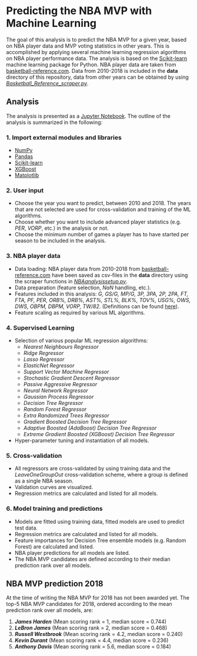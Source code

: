 # Predicting the NBA MVP with Machine Learning

The goal of this analysis is to predict the NBA MVP for a given year, based on NBA player data and MVP voting statistics in other years. This is accomplished by applying several machine learning regression algorithms on NBA player performance data. The analysis is based on the [Scikit-learn](http://scikit-learn.org) machine learning package for Python. NBA player data are taken from [basketball-reference.com](https://www.basketball-reference.com). Data from 2010-2018 is included in the **data** directory of this repository, data from other years can be obtained by using [*Basketball_Reference_scraper.py*](Basketball_Reference_scraper.py).  

## Analysis

The analysis is presented as a [Jupyter Notebook](NBA_MVP.ipynb). The outline of the analysis is summarized in the following:

### 1. Import external modules and libraries

- [NumPy](http://www.numpy.org)
- [Pandas](https://pandas.pydata.org)
- [Scikit-learn](http://scikit-learn.org)
- [XGBoost](http://xgboost.readthedocs.io/en/latest/)
- [Matplotlib](https://matplotlib.org/)

### 2. User input

- Choose the year you want to predict, between 2010 and 2018. The years that are not selected are used for cross-validation and training of the ML algorithms.
- Choose whether you want to include advanced player statistics (e.g. *PER*, *VORP*, etc.) in the analysis or not.
- Choose the minimum number of games a player has to have started per season to be included in the analysis.

### 3. NBA player data

- Data loading: NBA player data from 2010-2018 from [basketball-reference.com](https://www.basketball-reference.com) have been saved as csv-files in the **data** directory using the scraper functions in [*NBAanalysissetup.py*](NBAanalysissetup.py).
- Data preparation (feature selection, *NaN* handling, etc.).
- Features included in this analysis: *G, GS/G, MP/G, 3P, 3PA, 2P, 2PA, FT, FTA, PF, PER, ORB%, DRB%, AST%, STL%, BLK%, TOV%, USG%, OWS, DWS, OBPM, DBPM, VORP, TW/82*. (Definitions can be found [here](https://www.basketball-reference.com/about/glossary.html)).
- Feature scaling as required by various ML algorithms.

### 4. Supervised Learning

- Selection of various popular ML regression algorithms:
	- *Nearest Neighbours Regressor*
	- *Ridge Regressor*
	- *Lasso Regressor*
	- *ElasticNet Regressor*
	- *Support Vector Machine Regressor*
	- *Stochastic Gradient Descent Regressor*
	- *Passive Aggressive Regressor*
	- *Neural Network Regressor*
	- *Gaussian Process Regressor*
	- *Decision Tree Regressor*
	- *Random Forest Regressor*
	- *Extra Randomized Trees Regressor*
	- *Gradient Boosted Decision Tree Regressor*
	- *Adaptive Boosted (AdaBoost) Decision Tree Regressor*
	- *Extreme Gradient Boosted (XGBoost) Decision Tree Regressor*
- Hyper-parameter tuning and instantiation of all models.

### 5. Cross-validation 

- All regressors are cross-validated by using training data and the *LeaveOneGroupOut* cross-validation scheme, where a group is defined as a single NBA season.
- Validation curves are visualized.
- Regression metrics are calculated and listed for all models.

### 6. Model training and predictions

- Models are fitted using training data, fitted models are used to predict test data.
- Regression metrics are calculated and listed for all models.
- Feature importances for Decision Tree ensemble models (e.g. Random Forest) are calculated and listed.
- NBA player predictions for all models are listed.
- The NBA MVP candidates are defined according to their median prediction rank over all models.

## NBA MVP prediction 2018

At the time of writing the NBA MVP for 2018 has not been awarded yet. The top-5 NBA MVP candidates for 2018, ordered according to the mean prediction rank over all models, are:

1. ***James Harden*** (Mean scoring rank = 1, median score = 0.744) 
2. ***LeBron James*** (Mean scoring rank = 2, median score = 0.468) 
3. ***Russell Westbrook*** (Mean scoring rank = 4.2, median score = 0.240) 
4. ***Kevin Durant*** (Mean scoring rank = 4.4, median score = 0.236) 
5. ***Anthony Davis*** (Mean scoring rank = 5.6, median score = 0.184) 